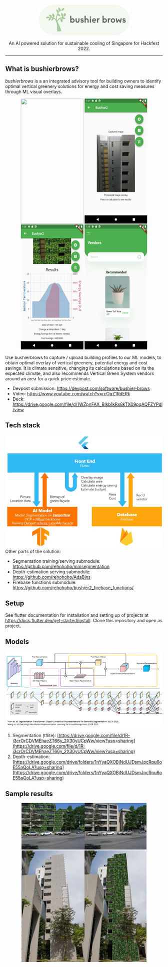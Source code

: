 <div align="center">
    <img src="images/logo.jpg">
</div>

<p align="center">
    An AI powered solution for sustainable cooling of Singapore for Hackfest 2022.
</p>

---

## What is bushierbrows?
*bushierbrows* is a an integrated advisory tool for building owners to identify optimal vertical greenery solutions for energy and cost saving measures through ML visual overlays.  

<div align="center">
    <img src="images/ss_landing.png" width="200" height="400">
    <img src="images/ss_capture.png" width="200" height="400">
    <img src="images/ss_result.png" width="200" height="400">
    <img src="images/ss_vendors.png" width="200" height="400">
</div>

Use bushierbrows to capture / upload building profiles to our ML models, to obtain optimal overlay of vertical greenery, potential energy and cost savings. It is climate sensitive, changing its calculations based on its the expected climate, and also recommends Vertical Green System vendors around an area for a quick price estimate.

* Devpost submission: https://devpost.com/software/bushier-brows
* Video: https://www.youtube.com/watch?v=rcOqZ1RdERk
* Deck: https://drive.google.com/file/d/1WZpnFAX_BIkb1kRx8kTX09pqAQFZYPdl/view

## Tech stack
<div align="center">
    <img src="images/techstack.jpg">
</div>
Other parts of the solution:

* Segmentation training/serving submodule: https://github.com/rehohoho/mmsegmentation
* Depth-estimation serving submodule: https://github.com/rehohoho/AdaBins
* Firebase functions submodule: https://github.com/rehohoho/bushier2_firebase_functions/

## Setup
See flutter documentation for installation and setting up of projects at https://docs.flutter.dev/get-started/install. Clone this repository and open as project.

## Models
![model](images/model.png)

1) Segmentation (tflite): [https://drive.google.com/file/d/1R-i3crOrCDVMEhaeZT66y_2X30yUCpWw/view?usp=sharing](https://drive.google.com/file/d/1R-i3crOrCDVMEhaeZT66y_2X30yUCpWw/view?usp=sharing)
2) Depth-estimation: [https://drive.google.com/drive/folders/1nYyaQXOBjNdUJDsmJpcRpu6oE55aQoLA?usp=sharing](https://drive.google.com/drive/folders/1nYyaQXOBjNdUJDsmJpcRpu6oE55aQoLA?usp=sharing)


## Sample results
<div align="center">
    <img src="images/comparison1.jpg" width="400">
</div>    
<div align="center">
    <img src="images/comparison2.png" width="400">
</div>
